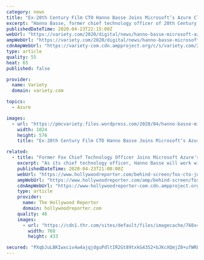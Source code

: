 ```yaml
---
category: news
title: "Ex-20th Century Film CTO Hanno Basse Joins Microsoft’s Azure Cloud Division"
excerpt: "Hanno Basse, former chief technology officer of 20th Century Fox Film, has landed at Microsoft’s Azure, where he’s the tech company’s liaison to the media and entertainment"
publishedDateTime: 2020-04-23T22:15:00Z
webUrl: "https://variety.com/2020/digital/news/hanno-basse-microsoft-azure-cto-1234588564/"
ampWebUrl: "https://variety.com/2020/digital/news/hanno-basse-microsoft-azure-cto-1234588564/amp/"
cdnAmpWebUrl: "https://variety-com.cdn.ampproject.org/c/s/variety.com/2020/digital/news/hanno-basse-microsoft-azure-cto-1234588564/amp/"
type: article
quality: 55
heat: 65
published: false

provider:
  name: Variety
  domain: variety.com

topics:
  - Azure

images:
  - url: "https://pmcvariety.files.wordpress.com/2020/04/hanno-basse-microsoft-azure.png?w=1024"
    width: 1024
    height: 576
    title: "Ex-20th Century Film CTO Hanno Basse Joins Microsoft’s Azure Cloud Division"

related:
  - title: "Former Fox Chief Technology Officer Joins Microsoft Azure's Media and Entertainment Business"
    excerpt: "As its chief technology officer, Hanno Basse will work with Hollywood studios to develop cloud-based production and postproduction workflows."
    publishedDateTime: 2020-04-23T21:08:00Z
    webUrl: "https://www.hollywoodreporter.com/behind-screen/fox-cto-joins-microsoft-azures-media-entertainment-business-1291527"
    ampWebUrl: "https://www.hollywoodreporter.com/amp/behind-screen/fox-cto-joins-microsoft-azures-media-entertainment-business-1291527"
    cdnAmpWebUrl: "https://www-hollywoodreporter-com.cdn.ampproject.org/c/s/www.hollywoodreporter.com/amp/behind-screen/fox-cto-joins-microsoft-azures-media-entertainment-business-1291527"
    type: article
    provider:
      name: The Hollywood Reporter
      domain: hollywoodreporter.com
    quality: 46
    images:
      - url: "https://cdn1.thr.com/sites/default/files/imagecache/768x433/2019/06/hanno_basse-getty-h_2019_.jpg"
        width: 768
        height: 433

secured: "PXqbJuLBKIwxciv4w4ajqjdguPdltIR2Gt89txkG4352+bJKcXQmjZ8+ufWRLvcqjJtyMeY018xydzS+fPBxgau9OFbZqGDi6uvnMpBsdGLNoVZ+CX+nuWgWdlaqISUm86KyOViNOF2NkRUzfS71qth84MqpASdHwE9/GUqGkEqsSOJSMrHwzVLM8B3a8126ScUMm3OqKVk7jmyuVzTkJx/zp4MTurpdxwJemjTZ+tL3FLQKNqgcyowpsS/luiZ4sqcgLiASqaQauCjnZmEQnP8OftcWOEZHAUdDtW5yKmYz0SyuVhZQuXTbPqMPp4pHqc7jdRTe38NxBoudOlobn5YcE6GbX/inzbVTB+YL8Jf1oi7HStm9TPf0eXiNe955/1q1O4nWcTjxMh/ItXc1ak/ht3PpoRQEzJOw4VTqprqAYDTmtKHr0i2NoUzWKCRbWio+K7ZVAuatn4tOeLSF/UsNXtXXxX7wmREKaz3iU98=;R1oJmszpNG/pLe7263eTUQ=="
---
```


